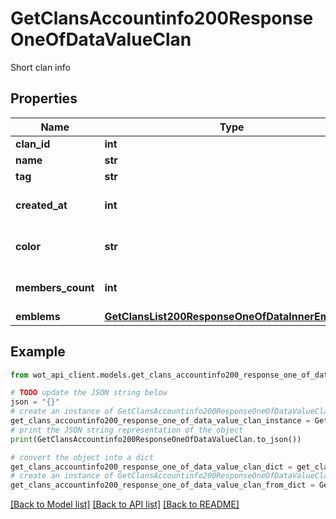 # GetClansAccountinfo200ResponseOneOfDataValueClan

Short clan info

## Properties

Name | Type | Description | Notes
------------ | ------------- | ------------- | -------------
**clan_id** | **int** | Clan ID | 
**name** | **str** | Clan name | 
**tag** | **str** | Clan tag | 
**created_at** | **int** | Clan creation date | 
**color** | **str** | Clan color in HEX #RRGGBB | 
**members_count** | **int** | Number of clan members | 
**emblems** | [**GetClansList200ResponseOneOfDataInnerEmblems**](GetClansList200ResponseOneOfDataInnerEmblems.md) |  | 

## Example

```python
from wot_api_client.models.get_clans_accountinfo200_response_one_of_data_value_clan import GetClansAccountinfo200ResponseOneOfDataValueClan

# TODO update the JSON string below
json = "{}"
# create an instance of GetClansAccountinfo200ResponseOneOfDataValueClan from a JSON string
get_clans_accountinfo200_response_one_of_data_value_clan_instance = GetClansAccountinfo200ResponseOneOfDataValueClan.from_json(json)
# print the JSON string representation of the object
print(GetClansAccountinfo200ResponseOneOfDataValueClan.to_json())

# convert the object into a dict
get_clans_accountinfo200_response_one_of_data_value_clan_dict = get_clans_accountinfo200_response_one_of_data_value_clan_instance.to_dict()
# create an instance of GetClansAccountinfo200ResponseOneOfDataValueClan from a dict
get_clans_accountinfo200_response_one_of_data_value_clan_from_dict = GetClansAccountinfo200ResponseOneOfDataValueClan.from_dict(get_clans_accountinfo200_response_one_of_data_value_clan_dict)
```
[[Back to Model list]](../README.md#documentation-for-models) [[Back to API list]](../README.md#documentation-for-api-endpoints) [[Back to README]](../README.md)


